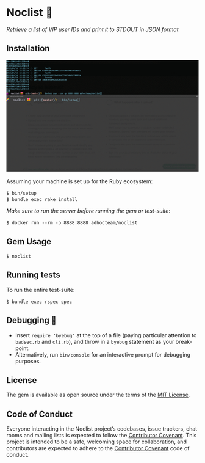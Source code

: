 # Noclist 🌌
_Retrieve a list of VIP user IDs and print it to STDOUT in JSON format_

## Installation

![how to set up noclist gem locally](noclist.gif)

Assuming your machine is set up for the Ruby ecosystem:

    $ bin/setup
    $ bundle exec rake install

_Make sure to run the server before running the gem or test-suite_:

    $ docker run --rm -p 8888:8888 adhocteam/noclist

## Gem Usage

    $ noclist

## Running tests

To run the entire test-suite:

    $ bundle exec rspec spec

## Debugging 🐛

- Insert `require 'byebug'` at the top of a file (paying particular attention to `badsec.rb` and `cli.rb`), and throw in a `byebug` statement as your break-point.
- Alternatively, run `bin/console` for an interactive prompt for debugging purposes.

## License

The gem is available as open source under the terms of the [MIT License](https://opensource.org/licenses/MIT).

## Code of Conduct

Everyone interacting in the Noclist project’s codebases, issue trackers, chat rooms and mailing lists is expected to follow the [Contributor Covenant](http://contributor-covenant.org). This project is intended to be a safe, welcoming space for collaboration, and contributors are expected to adhere to the [Contributor Covenant](http://contributor-covenant.org) code of conduct.
